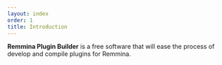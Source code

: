 ```yaml
---
layout: index
order: 1
title: Introduction
---
```

**Remmina Plugin Builder** is a free software that will ease the process of
develop and compile plugins for Remmina.
